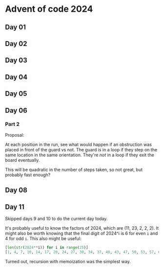 # Advent of code 2024

## Day 01

## Day 02

## Day 03

## Day 04

## Day 05

## Day 06
### Part 2
Proposal:

At each position in the run, see what would happen if an obstruction was placed in front of the guard vs not. The guard is in a loop if they step on the same location in the same orientation. They're *not* in a loop if they exit the board eventually.

This will be quadratic in the number of steps taken, so not great, but probably fast enough?

## Day 08

## Day 11
Skipped days 9 and 10 to do the current day today.

It's probably useful to know the factors of 2024, which are (11, 23, 2, 2, 2). It might also be worth knowing that the final digit of 2024^i is 6 for even `i` and 4 for odd `i`. This also might be useful:

```python
[len(str(2024**i)) for i in range(25)]
[1, 4, 7, 10, 14, 17, 20, 24, 27, 30, 34, 37, 40, 43, 47, 50, 53, 57, 60, 63, 67, 70, 73, 77, 80]
```

Turned out, recursion with memoization was the simplest way.
